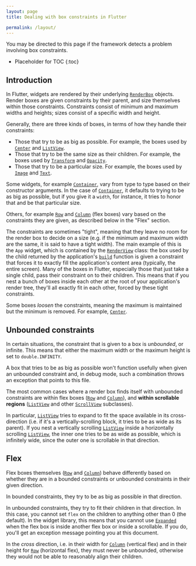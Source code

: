```yaml
---
layout: page
title: Dealing with box constraints in Flutter

permalink: /layout/
---
```


You may be directed to this page if the framework detects a problem
involving box constraints.

* Placeholder for TOC
{:toc}

## Introduction

In Flutter, widgets are rendered by their underlying [`RenderBox`](https://docs.flutter.io/flutter/rendering/RenderBox-class.html) objects. Render boxes are given
constraints by their parent, and size themselves within those
constraints. Constraints consist of minimum and maximum widths and
heights; sizes consist of a specific width and height.

Generally, there are three kinds of boxes, in terms of how they handle
their constraints:

- Those that try to be as big as possible.
  For example, the boxes used by [`Center`](https://docs.flutter.io/flutter/widgets/Center-class.html) and [`ListView`](https://docs.flutter.io/flutter/widgets/ListView-class.html).
- Those that try to be the same size as their children.
  For example, the boxes used by [`Transform`](https://docs.flutter.io/flutter/widgets/Transform-class.html) and [`Opacity`](https://docs.flutter.io/flutter/widgets/Opacity-class.html).
- Those that try to be a particular size.
  For example, the boxes used by [`Image`](https://docs.flutter.io/flutter/dart-ui/Image-class.html) and [`Text`](https://docs.flutter.io/flutter/widgets/Text-class.html).

Some widgets, for example [`Container`](https://docs.flutter.io/flutter/widgets/Container-class.html), vary from type to type based on
their constructor arguments. In the case of [`Container`](https://docs.flutter.io/flutter/widgets/Container-class.html), it defaults
to trying to be as big as possible, but if you give it a `width`, for
instance, it tries to honor that and be that particular size.

Others, for example [`Row`](https://docs.flutter.io/flutter/widgets/Row-class.html) and [`Column`](https://docs.flutter.io/flutter/widgets/Column-class.html) (flex boxes) vary based on the
constraints they are given, as described below in the "Flex" section.

The constraints are sometimes "tight", meaning that they leave no room
for the render box to decide on a size (e.g. if the minimum and
maximum width are the same, it is said to have a tight width). The
main example of this is the `App` widget, which is contained by the
[`RenderView`](https://docs.flutter.io/flutter/rendering/RenderView-class.html)
class: the box used by the child returned by the
application's [`build`](https://docs.flutter.io/flutter/widgets/State/build.html)
function is given a constraint that forces it to
exactly fill the application's content area (typically, the entire
screen). Many of the boxes in Flutter, especially those that just take a
single child, pass their constraint on to their children. This
means that if you nest a bunch of boxes inside each other at the root
of your application's render tree, they'll all exactly fit in each
other, forced by these tight constraints.

Some boxes _loosen_ the constraints, meaning the maximum is maintained
but the minimum is removed. For example,
[`Center`](https://docs.flutter.io/flutter/widgets/Center-class.html).

Unbounded constraints
---------------------

In certain situations, the constraint that is given to a box is
_unbounded_, or infinite. This means that either the maximum width or
the maximum height is set to `double.INFINITY`.

A box that tries to be as big as possible won't function usefully when
given an unbounded constraint and, in debug mode, such a combination
throws an exception that points to this file.

The most common cases where a render box finds itself with unbounded
constraints are within flex boxes
([`Row`](https://docs.flutter.io/flutter/widgets/Row-class.html)
and [`Column`](https://docs.flutter.io/flutter/widgets/Column-class.html)),
and **within scrollable regions**
([`ListView`](https://docs.flutter.io/flutter/widgets/ListView-class.html)
and other [`ScrollView`](https://docs.flutter.io/flutter/widgets/ScrollView-class.html) subclasses).

In particular, [`ListView`](https://docs.flutter.io/flutter/widgets/ListView-class.html)
tries to expand to fit the space available
in its cross-direction (i.e. if it's a vertically-scrolling block, it
tries to be as wide as its parent). If you nest a vertically
scrolling [`ListView`](https://docs.flutter.io/flutter/widgets/ListView-class.html)
inside a horizontally scrolling [`ListView`](https://docs.flutter.io/flutter/widgets/ListView-class.html),
the inner one tries to be as wide as possible, which is infinitely
wide, since the outer one is scrollable in that direction.

Flex
----

Flex boxes themselves
([`Row`](https://docs.flutter.io/flutter/widgets/Row-class.html)
and [`Column`](https://docs.flutter.io/flutter/widgets/Column-class.html))
behave differently based on
whether they are in a bounded constraints or unbounded constraints in
their given direction.

In bounded constraints, they try to be as big as possible in that
direction.

In unbounded constraints, they try to fit their children in that
direction. In this case, you cannot set `flex` on the children to
anything other than 0 (the default). In the widget library, this
means that you cannot use [`Expanded`](https://docs.flutter.io/flutter/widgets/Expanded-class.html)
when the flex box is inside
another flex box or inside a scrollable. If you do, you'll get an
exception message pointing you at this document.

In the _cross_ direction, i.e. in their width for [`Column`](https://docs.flutter.io/flutter/widgets/Column-class.html) (vertical flex) and in their height for [`Row`](https://docs.flutter.io/flutter/widgets/Row-class.html) (horizontal flex), they must never
be unbounded, otherwise they would not be able to reasonably align
their children.
